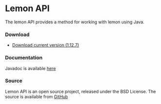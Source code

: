 Lemon API
=========

The lemon API provides a method for working with lemon using Java. 
  
### Download
  
* [Download current version (1.12.7)](api/lemon.api-1.12.7.jar)

### Documentation
  
Javadoc is available [here](apidocs/index.html)
  
### Source
  
Lemon API is an open source project, released under the BSD License. The source is available from [GitHub](http://github.com/monnetproject/lemon.api) 





